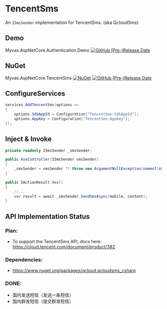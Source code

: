 # TencentSms
An `ISmsSender` implementation for TencentSms. (aka QcloudSms)

## Demo
Myvas.AspNetCore.Authentication.Demo 
[![GitHub (Pre-)Release Date](https://img.shields.io/github/release-date-pre/myvas/AspNetCore.Authentication.Demo?label=github)](https://github.com/myvas/AspNetCore.Authentication.Demo)

## NuGet
Myvas.AspNetCore.TencentSms 
[![NuGet](https://img.shields.io/nuget/v/Myvas.AspNetCore.TencentSms.svg)](https://www.nuget.org/packages/Myvas.AspNetCore.TencentSms) [![GitHub (Pre-)Release Date](https://img.shields.io/github/release-date-pre/myvas/AspNetCore.TencentSms?label=github)](https://github.com/myvas/AspNetCore.TencentSms)

## ConfigureServices
```csharp
services.AddTencentSms(options =>
{
    options.SdkAppId = Configuration["TencentSms:SdkAppId"];
    options.AppKey = Configuration["TencentSms:AppKey"];
});
```

## Inject & Invoke
```csharp
private readonly ISmsSender _smsSender;

public XxxController(ISmsSender smsSender)
{
    _smsSender = smsSender ?? throw new ArgumentNullException(nameof(smsSender);
}

public IActionResult Xxx()
{
    //...
    var result = await _smsSender.SendSmsAsync(mobile, content);
}
```

## API Implementation Status
### Plan:
- To support the TencentSms API, docs here: https://cloud.tencent.com/document/product/382

### Dependencies:
- https://www.nuget.org/packages/qcloud.qcloudsms_csharp

### DONE:
- 国内发送短信（发送一条短信）
- 国内群发短信（提交群发短信）
